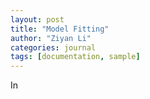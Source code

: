 ```yaml
---
layout: post
title: "Model Fitting"
author: "Ziyan Li"
categories: journal
tags: [documentation, sample]
---
```


In 
